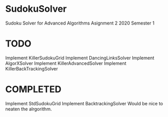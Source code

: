 # SudokuSolver
Sudoku Solver for Advanced Algorithms Asignment 2 2020 Semester 1

# TODO
Implement KillerSudokuGrid
Implement DancingLinksSolver
Implement AlgorXSolver
Implement KillerAdvancedSolver
Implement KillerBackTrackingSolver


# COMPLETED
Implement StdSudokuGrid
Implement BacktrackingSolver Would be nice to neaten the alrgorithm.
